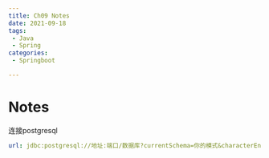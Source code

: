 ```yaml
---
title: Ch09 Notes
date: 2021-09-18
tags:
 - Java
 - Spring
categories:
 - Springboot

---
```


# Notes

连接postgresql

```yaml
url: jdbc:postgresql://地址:端口/数据库?currentSchema=你的模式&characterEncoding=UTF-8
```

